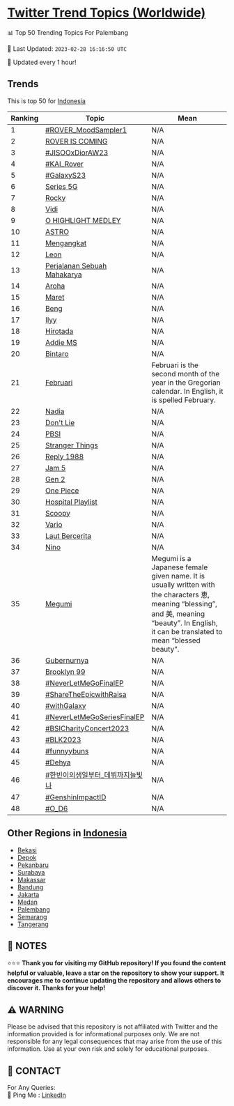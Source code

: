 [Twitter Trend Topics (Worldwide)](https://github.com/ErcinDedeoglu/Twitter-Trend-Topics)
==========


📊 Top 50 Trending Topics For Palembang

📆 Last Updated: `2023-02-28 16:16:50 UTC`

🔧 Updated every 1 hour!


## Trends

This is top 50 for [Indonesia](</Indonesia>)

| Ranking | Topic | Mean |
| ------- | ------------ | ------------ |
| 1 | [#ROVER_MoodSampler1](http://twitter.com/search?q=%23ROVER_MoodSampler1) | N/A |
| 2 | [ROVER IS COMING](http://twitter.com/search?q=ROVER+IS+COMING) | N/A |
| 3 | [#JISOOxDiorAW23](http://twitter.com/search?q=%23JISOOxDiorAW23) | N/A |
| 4 | [#KAI_Rover](http://twitter.com/search?q=%23KAI_Rover) | N/A |
| 5 | [#GalaxyS23](http://twitter.com/search?q=%23GalaxyS23) | N/A |
| 6 | [Series 5G](http://twitter.com/search?q=Series+5G) | N/A |
| 7 | [Rocky](http://twitter.com/search?q=Rocky) | N/A |
| 8 | [Vidi](http://twitter.com/search?q=Vidi) | N/A |
| 9 | [O HIGHLIGHT MEDLEY](http://twitter.com/search?q=O+HIGHLIGHT+MEDLEY) | N/A |
| 10 | [ASTRO](http://twitter.com/search?q=ASTRO) | N/A |
| 11 | [Mengangkat](http://twitter.com/search?q=Mengangkat) | N/A |
| 12 | [Leon](http://twitter.com/search?q=Leon) | N/A |
| 13 | [Perjalanan Sebuah Mahakarya](http://twitter.com/search?q=Perjalanan+Sebuah+Mahakarya) | N/A |
| 14 | [Aroha](http://twitter.com/search?q=Aroha) | N/A |
| 15 | [Maret](http://twitter.com/search?q=Maret) | N/A |
| 16 | [Beng](http://twitter.com/search?q=Beng) | N/A |
| 17 | [Ilyy](http://twitter.com/search?q=Ilyy) | N/A |
| 18 | [Hirotada](http://twitter.com/search?q=Hirotada) | N/A |
| 19 | [Addie MS](http://twitter.com/search?q=Addie+MS) | N/A |
| 20 | [Bintaro](http://twitter.com/search?q=Bintaro) | N/A |
| 21 | [Februari](http://twitter.com/search?q=Februari) | Februari is the second month of the year in the Gregorian calendar. In English, it is spelled February. |
| 22 | [Nadia](http://twitter.com/search?q=Nadia) | N/A |
| 23 | [Don't Lie](http://twitter.com/search?q=Don%27t+Lie) | N/A |
| 24 | [PBSI](http://twitter.com/search?q=PBSI) | N/A |
| 25 | [Stranger Things](http://twitter.com/search?q=Stranger+Things) | N/A |
| 26 | [Reply 1988](http://twitter.com/search?q=Reply+1988) | N/A |
| 27 | [Jam 5](http://twitter.com/search?q=Jam+5) | N/A |
| 28 | [Gen 2](http://twitter.com/search?q=Gen+2) | N/A |
| 29 | [One Piece](http://twitter.com/search?q=One+Piece) | N/A |
| 30 | [Hospital Playlist](http://twitter.com/search?q=Hospital+Playlist) | N/A |
| 31 | [Scoopy](http://twitter.com/search?q=Scoopy) | N/A |
| 32 | [Vario](http://twitter.com/search?q=Vario) | N/A |
| 33 | [Laut Bercerita](http://twitter.com/search?q=Laut+Bercerita) | N/A |
| 34 | [Nino](http://twitter.com/search?q=Nino) | N/A |
| 35 | [Megumi](http://twitter.com/search?q=Megumi) | Megumi is a Japanese female given name. It is usually written with the characters 恵, meaning “blessing”, and 美, meaning “beauty”. In English, it can be translated to mean “blessed beauty”. |
| 36 | [Gubernurnya](http://twitter.com/search?q=Gubernurnya) | N/A |
| 37 | [Brooklyn 99](http://twitter.com/search?q=Brooklyn+99) | N/A |
| 38 | [#NeverLetMeGoFinalEP](http://twitter.com/search?q=%23NeverLetMeGoFinalEP) | N/A |
| 39 | [#ShareTheEpicwithRaisa](http://twitter.com/search?q=%23ShareTheEpicwithRaisa) | N/A |
| 40 | [#withGalaxy](http://twitter.com/search?q=%23withGalaxy) | N/A |
| 41 | [#NeverLetMeGoSeriesFinalEP](http://twitter.com/search?q=%23NeverLetMeGoSeriesFinalEP) | N/A |
| 42 | [#BSICharityConcert2023](http://twitter.com/search?q=%23BSICharityConcert2023) | N/A |
| 43 | [#BLK2023](http://twitter.com/search?q=%23BLK2023) | N/A |
| 44 | [#funnyybuns](http://twitter.com/search?q=%23funnyybuns) | N/A |
| 45 | [#Dehya](http://twitter.com/search?q=%23Dehya) | N/A |
| 46 | [#한빈이의생일부터_데뷔까지늘빛나](http://twitter.com/search?q=%23%ed%95%9c%eb%b9%88%ec%9d%b4%ec%9d%98%ec%83%9d%ec%9d%bc%eb%b6%80%ed%84%b0_%eb%8d%b0%eb%b7%94%ea%b9%8c%ec%a7%80%eb%8a%98%eb%b9%9b%eb%82%98) | N/A |
| 47 | [#GenshinImpactID](http://twitter.com/search?q=%23GenshinImpactID) | N/A |
| 48 | [#O_D6](http://twitter.com/search?q=%23O_D6) | N/A |



## Other Regions in [Indonesia](</Indonesia>)

* [Bekasi](</Indonesia/Bekasi.md>)
* [Depok](</Indonesia/Depok.md>)
* [Pekanbaru](</Indonesia/Pekanbaru.md>)
* [Surabaya](</Indonesia/Surabaya.md>)
* [Makassar](</Indonesia/Makassar.md>)
* [Bandung](</Indonesia/Bandung.md>)
* [Jakarta](</Indonesia/Jakarta.md>)
* [Medan](</Indonesia/Medan.md>)
* [Palembang](</Indonesia/Palembang.md>)
* [Semarang](</Indonesia/Semarang.md>)
* [Tangerang](</Indonesia/Tangerang.md>)



## 📝 NOTES

⭐⭐⭐ **Thank you for visiting my GitHub repository! If you found the content helpful or valuable, leave a star on the repository to show your support. It encourages me to continue updating the repository and allows others to discover it. Thanks for your help!**


## ⚠️ WARNING

Please be advised that this repository is not affiliated with Twitter and the information provided is for informational purposes only. We are not responsible for any legal consequences that may arise from the use of this information. Use at your own risk and solely for educational purposes.


## 📨 CONTACT

 For Any Queries:  
            🏓 Ping Me : [LinkedIn](https://www.linkedin.com/in/ercindedeoglu/)
